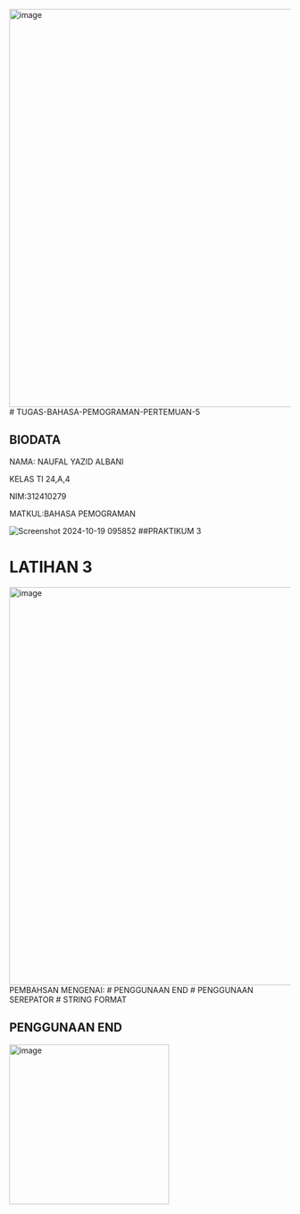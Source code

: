 <img width="712" alt="image" src="https://github.com/user-attachments/assets/d89e4159-4746-40f1-9708-09b519d464c1"># TUGAS-BAHASA-PEMOGRAMAN-PERTEMUAN-5 
## BIODATA
NAMA: NAUFAL YAZID ALBANI

KELAS TI 24,A,4

NIM:312410279

MATKUL:BAHASA PEMOGRAMAN

![Screenshot 2024-10-19 095852](https://github.com/user-attachments/assets/18c4eb26-8df1-45df-afb3-dee64f83a5f9)
##PRAKTIKUM 3

# LATIHAN 3

<img width="712" alt="image" src="https://github.com/user-attachments/assets/1447f1ff-cdc7-42cd-a86c-90956cac26f5">
PEMBAHSAN MENGENAI:
# PENGGUNAAN END
# PENGGUNAAN SEREPATOR
# STRING FORMAT

## PENGGUNAAN END
<img width="286" alt="image" src="https://github.com/user-attachments/assets/6d7f5c02-fa7a-46bf-97b4-1bf8f3a45e90">






